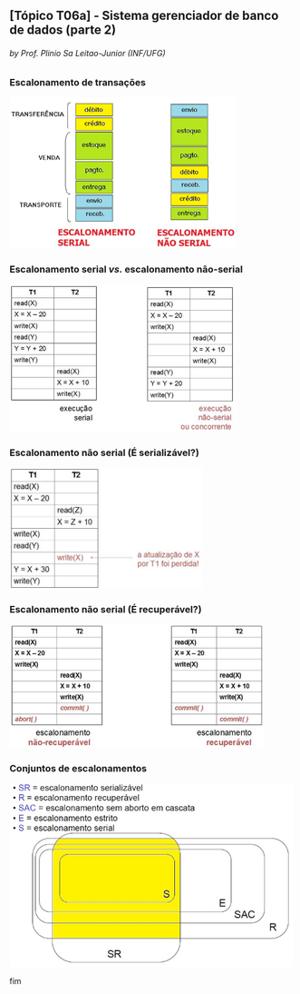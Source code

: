 ## [Tópico T06a] - Sistema gerenciador de banco de dados (parte 2)
###### *by Prof. Plinio Sa Leitao-Junior (INF/UFG)*

### Escalonamento de transações

<img src="../media/fig-dbms-schedule.jpg" width="400">

### Escalonamento serial _vs._ escalonamento não-serial

<img src="../media/fig-dbms-schedule-2.jpg" width="400">

### Escalonamento não serial (É serializável?)

<img src="../media/fig-dbms-schedule-3.jpg" width="340">

### Escalonamento não serial (É recuperável?)

<img src="../media/fig-dbms-schedule-4.jpg" width="450">

### Conjuntos de escalonamentos

<img src="../media/fig-dbms-schedule-5.jpg" width="500">

fim
